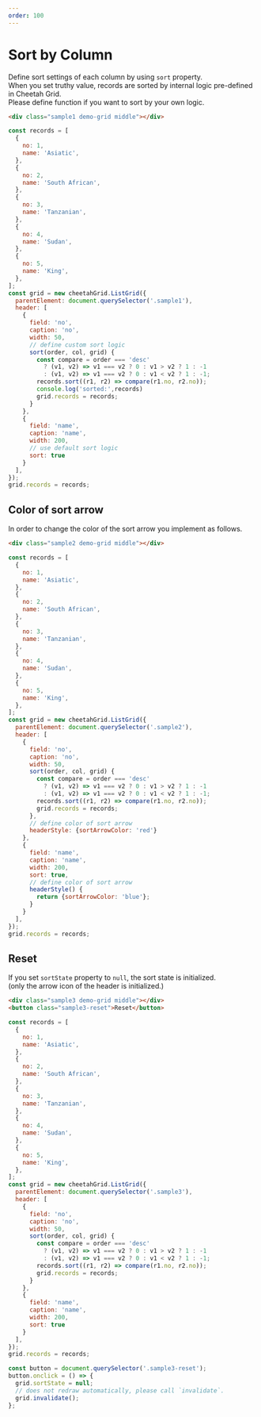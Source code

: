 ```yaml
---
order: 100
---
```


# Sort by Column

Define sort settings of each column by using `sort` property.  
When you set truthy value, records are sorted by internal logic pre-defined in Cheetah Grid.  
Please define function if you want to sort by your own logic.  

<code-preview>

```html
<div class="sample1 demo-grid middle"></div>
```

```js
const records = [
  {
    no: 1,
    name: 'Asiatic',
  },
  {
    no: 2,
    name: 'South African',
  },
  {
    no: 3,
    name: 'Tanzanian',
  },
  {
    no: 4,
    name: 'Sudan',
  },
  {
    no: 5,
    name: 'King',
  },
];
const grid = new cheetahGrid.ListGrid({
  parentElement: document.querySelector('.sample1'),
  header: [
    {
      field: 'no',
      caption: 'no',
      width: 50,
      // define custom sort logic
      sort(order, col, grid) {
        const compare = order === 'desc'
          ? (v1, v2) => v1 === v2 ? 0 : v1 > v2 ? 1 : -1
          : (v1, v2) => v1 === v2 ? 0 : v1 < v2 ? 1 : -1;
        records.sort((r1, r2) => compare(r1.no, r2.no));
        console.log('sorted:',records)
        grid.records = records;
      }
    },
    {
      field: 'name',
      caption: 'name',
      width: 200,
      // use default sort logic
      sort: true
    }
  ],
});
grid.records = records;
```

</code-preview>

## Color of sort arrow 

In order to change the color of the sort arrow you implement as follows. 

<code-preview>

```html
<div class="sample2 demo-grid middle"></div>
```

```js
const records = [
  {
    no: 1,
    name: 'Asiatic',
  },
  {
    no: 2,
    name: 'South African',
  },
  {
    no: 3,
    name: 'Tanzanian',
  },
  {
    no: 4,
    name: 'Sudan',
  },
  {
    no: 5,
    name: 'King',
  },
];
const grid = new cheetahGrid.ListGrid({
  parentElement: document.querySelector('.sample2'),
  header: [
    {
      field: 'no',
      caption: 'no',
      width: 50,
      sort(order, col, grid) {
        const compare = order === 'desc'
          ? (v1, v2) => v1 === v2 ? 0 : v1 > v2 ? 1 : -1
          : (v1, v2) => v1 === v2 ? 0 : v1 < v2 ? 1 : -1;
        records.sort((r1, r2) => compare(r1.no, r2.no));
        grid.records = records;
      },
      // define color of sort arrow
      headerStyle: {sortArrowColor: 'red'}
    },
    {
      field: 'name',
      caption: 'name',
      width: 200,
      sort: true,
      // define color of sort arrow
      headerStyle() {
        return {sortArrowColor: 'blue'};
      }
    }
  ],
});
grid.records = records;
```

</code-preview>

## Reset

If you set `sortState` property to `null`, the sort state is initialized.  
(only the arrow icon of the header is initialized.)

<code-preview>

```html
<div class="sample3 demo-grid middle"></div>
<button class="sample3-reset">Reset</button>
```

```js
const records = [
  {
    no: 1,
    name: 'Asiatic',
  },
  {
    no: 2,
    name: 'South African',
  },
  {
    no: 3,
    name: 'Tanzanian',
  },
  {
    no: 4,
    name: 'Sudan',
  },
  {
    no: 5,
    name: 'King',
  },
];
const grid = new cheetahGrid.ListGrid({
  parentElement: document.querySelector('.sample3'),
  header: [
    {
      field: 'no',
      caption: 'no',
      width: 50,
      sort(order, col, grid) {
        const compare = order === 'desc'
          ? (v1, v2) => v1 === v2 ? 0 : v1 > v2 ? 1 : -1
          : (v1, v2) => v1 === v2 ? 0 : v1 < v2 ? 1 : -1;
        records.sort((r1, r2) => compare(r1.no, r2.no));
        grid.records = records;
      }
    },
    {
      field: 'name',
      caption: 'name',
      width: 200,
      sort: true
    }
  ],
});
grid.records = records;

const button = document.querySelector('.sample3-reset');
button.onclick = () => {
  grid.sortState = null;
  // does not redraw automatically, please call `invalidate`.
  grid.invalidate();
};
```

</code-preview>
